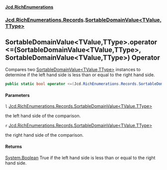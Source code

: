 #### [Jcd.RichEnumerations](index.md 'index')
### [Jcd.RichEnumerations.Records](Jcd.RichEnumerations.Records.md 'Jcd.RichEnumerations.Records').[SortableDomainValue&lt;TValue,TType&gt;](SortableDomainValue_TValue,TType_.md 'Jcd.RichEnumerations.Records.SortableDomainValue<TValue,TType>')

## SortableDomainValue<TValue,TType>.operator <=(SortableDomainValue<TValue,TType>, SortableDomainValue<TValue,TType>) Operator

Compares two [SortableDomainValue&lt;TValue,TType&gt;](SortableDomainValue_TValue,TType_.md 'Jcd.RichEnumerations.Records.SortableDomainValue<TValue,TType>') instances to determine if the left hand side is less
than
or equal to the right hand side.

```csharp
public static bool operator <=(Jcd.RichEnumerations.Records.SortableDomainValue<TValue,TType>? l, Jcd.RichEnumerations.Records.SortableDomainValue<TValue,TType>? r);
```
#### Parameters

<a name='Jcd.RichEnumerations.Records.SortableDomainValue_TValue,TType_.op_LessThanOrEqual(Jcd.RichEnumerations.Records.SortableDomainValue_TValue,TType_,Jcd.RichEnumerations.Records.SortableDomainValue_TValue,TType_).l'></a>

`l` [Jcd.RichEnumerations.Records.SortableDomainValue&lt;](SortableDomainValue_TValue,TType_.md 'Jcd.RichEnumerations.Records.SortableDomainValue<TValue,TType>')[TValue](SortableDomainValue_TValue,TType_.md#Jcd.RichEnumerations.Records.SortableDomainValue_TValue,TType_.TValue 'Jcd.RichEnumerations.Records.SortableDomainValue<TValue,TType>.TValue')[,](SortableDomainValue_TValue,TType_.md 'Jcd.RichEnumerations.Records.SortableDomainValue<TValue,TType>')[TType](SortableDomainValue_TValue,TType_.md#Jcd.RichEnumerations.Records.SortableDomainValue_TValue,TType_.TType 'Jcd.RichEnumerations.Records.SortableDomainValue<TValue,TType>.TType')[&gt;](SortableDomainValue_TValue,TType_.md 'Jcd.RichEnumerations.Records.SortableDomainValue<TValue,TType>')

the left hand side of the comparison.

<a name='Jcd.RichEnumerations.Records.SortableDomainValue_TValue,TType_.op_LessThanOrEqual(Jcd.RichEnumerations.Records.SortableDomainValue_TValue,TType_,Jcd.RichEnumerations.Records.SortableDomainValue_TValue,TType_).r'></a>

`r` [Jcd.RichEnumerations.Records.SortableDomainValue&lt;](SortableDomainValue_TValue,TType_.md 'Jcd.RichEnumerations.Records.SortableDomainValue<TValue,TType>')[TValue](SortableDomainValue_TValue,TType_.md#Jcd.RichEnumerations.Records.SortableDomainValue_TValue,TType_.TValue 'Jcd.RichEnumerations.Records.SortableDomainValue<TValue,TType>.TValue')[,](SortableDomainValue_TValue,TType_.md 'Jcd.RichEnumerations.Records.SortableDomainValue<TValue,TType>')[TType](SortableDomainValue_TValue,TType_.md#Jcd.RichEnumerations.Records.SortableDomainValue_TValue,TType_.TType 'Jcd.RichEnumerations.Records.SortableDomainValue<TValue,TType>.TType')[&gt;](SortableDomainValue_TValue,TType_.md 'Jcd.RichEnumerations.Records.SortableDomainValue<TValue,TType>')

the right hand side of the comparison.

#### Returns

[System.Boolean](https://docs.microsoft.com/en-us/dotnet/api/System.Boolean 'System.Boolean')
True if the left hand side is less than or equal to the right hand side.